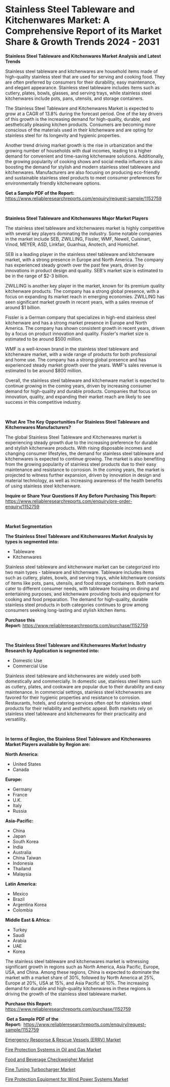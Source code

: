 <p><h1>Stainless Steel Tableware and Kitchenwares Market: A Comprehensive Report of its Market Share & Growth Trends 2024 - 2031</h1></p><p><strong>Stainless Steel Tableware and Kitchenwares Market Analysis and Latest Trends</strong></p>
<p><p>Stainless steel tableware and kitchenwares are household items made of high-quality stainless steel that are used for serving and cooking food. They are often preferred by consumers for their durability, easy maintenance, and elegant appearance. Stainless steel tableware includes items such as cutlery, plates, bowls, glasses, and serving trays, while stainless steel kitchenwares include pots, pans, utensils, and storage containers.</p><p>The Stainless Steel Tableware and Kitchenwares Market is expected to grow at a CAGR of 13.8% during the forecast period. One of the key drivers of this growth is the increasing demand for high-quality, durable, and aesthetically pleasing kitchen products. Consumers are becoming more conscious of the materials used in their kitchenware and are opting for stainless steel for its longevity and hygienic properties.</p><p>Another trend driving market growth is the rise in urbanization and the growing number of households with dual incomes, leading to a higher demand for convenient and time-saving kitchenware solutions. Additionally, the growing popularity of cooking shows and social media influence is also boosting the demand for stylish and modern stainless steel tableware and kitchenwares. Manufacturers are also focusing on producing eco-friendly and sustainable stainless steel products to meet consumer preferences for environmentally friendly kitchenware options.</p></p>
<p><strong>Get a Sample PDF of the Report:&nbsp;</strong> <a href="https://www.reliableresearchreports.com/enquiry/request-sample/1152759">https://www.reliableresearchreports.com/enquiry/request-sample/1152759</a></p>
<p>&nbsp;</p>
<p><strong>Stainless Steel Tableware and Kitchenwares Major Market Players</strong></p>
<p><p>The stainless steel tableware and kitchenwares market is highly competitive with several key players dominating the industry. Some notable companies in the market include SEB, ZWILLING, Fissler, WMF, Newell, Cuisinart, Vinod, MEYER, ASD, Linkfair, Guanhua, Anotech, and Homichef.</p><p>SEB is a leading player in the stainless steel tableware and kitchenware market, with a strong presence in Europe and North America. The company has experienced steady growth over the past few years, driven by innovations in product design and quality. SEB's market size is estimated to be in the range of $2-3 billion.</p><p>ZWILLING is another key player in the market, known for its premium quality kitchenware products. The company has a strong global presence, with a focus on expanding its market reach in emerging economies. ZWILLING has seen significant market growth in recent years, with a sales revenue of around $1 billion.</p><p>Fissler is a German company that specializes in high-end stainless steel kitchenware and has a strong market presence in Europe and North America. The company has shown consistent growth in recent years, driven by a focus on product innovation and quality. Fissler's market size is estimated to be around $500 million.</p><p>WMF is a well-known brand in the stainless steel tableware and kitchenware market, with a wide range of products for both professional and home use. The company has a strong global presence and has experienced steady market growth over the years. WMF's sales revenue is estimated to be around $800 million.</p><p>Overall, the stainless steel tableware and kitchenware market is expected to continue growing in the coming years, driven by increasing consumer demand for high-quality and durable products. Companies that focus on innovation, quality, and expanding their market reach are likely to see success in this competitive industry.</p></p>
<p>&nbsp;</p>
<p><strong>What Are The Key Opportunities For Stainless Steel Tableware and Kitchenwares Manufacturers?</strong></p>
<p><p>The global Stainless Steel Tableware and Kitchenwares market is experiencing steady growth due to the increasing preference for durable and stylish kitchenware products. With rising disposable incomes and changing consumer lifestyles, the demand for stainless steel tableware and kitchenwares is expected to continue growing. The market is also benefiting from the growing popularity of stainless steel products due to their easy maintenance and resistance to corrosion. In the coming years, the market is projected to witness further expansion, driven by innovation in design and material technology, as well as increasing awareness of the health benefits of using stainless steel kitchenware.</p></p>
<p><strong>Inquire or Share Your Questions If Any Before Purchasing This Report:</strong> <a href="https://www.reliableresearchreports.com/enquiry/pre-order-enquiry/1152759">https://www.reliableresearchreports.com/enquiry/pre-order-enquiry/1152759</a></p>
<p>&nbsp;</p>
<p><strong>Market Segmentation</strong></p>
<p><strong>The Stainless Steel Tableware and Kitchenwares Market Analysis by types is segmented into:</strong></p>
<p><ul><li>Tableware</li><li>Kitchenwares</li></ul></p>
<p><p>Stainless steel tableware and kitchenware market can be categorized into two main types - tableware and kitchenware. Tableware includes items such as cutlery, plates, bowls, and serving trays, while kitchenware consists of items like pots, pans, utensils, and food storage containers. Both markets cater to different consumer needs, with tableware focusing on dining and entertaining purposes, and kitchenware providing tools and equipment for cooking and food preparation. The demand for high-quality, durable stainless steel products in both categories continues to grow among consumers seeking long-lasting and stylish kitchen items.</p></p>
<p><strong>Purchase this Report:&nbsp;</strong><a href="https://www.reliableresearchreports.com/purchase/1152759">https://www.reliableresearchreports.com/purchase/1152759</a></p>
<p>&nbsp;</p>
<p><strong>The Stainless Steel Tableware and Kitchenwares Market Industry Research by Application is segmented into:</strong></p>
<p><ul><li>Domestic Use</li><li>Commercial Use</li></ul></p>
<p><p>Stainless steel tableware and kitchenwares are widely used both domestically and commercially. In domestic use, stainless steel items such as cutlery, plates, and cookware are popular due to their durability and easy maintenance. In commercial settings, stainless steel kitchenwares are favored for their hygienic properties and resistance to corrosion. Restaurants, hotels, and catering services often opt for stainless steel products for their reliability and aesthetic appeal. Both markets rely on stainless steel tableware and kitchenwares for their practicality and versatility.</p></p>
<p>&nbsp;</p>
<p><strong>In terms of Region, the Stainless Steel Tableware and Kitchenwares Market Players available by Region are:</strong></p>
<p>
    <p> <strong> North America: </strong>
        <ul>
            <li>United States</li>
            <li>Canada</li>
        </ul>
        </p> 
    <p> <strong> Europe: </strong>
        <ul>
            <li>Germany</li>
            <li>France</li>
            <li>U.K.</li>
            <li>Italy</li>
            <li>Russia</li>
        </ul>
        </p> 
    <p> <strong> Asia-Pacific: </strong>
        <ul>
            <li>China</li>
            <li>Japan</li>
            <li>South Korea</li>
            <li>India</li>
            <li>Australia</li>
            <li>China Taiwan</li>
            <li>Indonesia</li>
            <li>Thailand</li>
            <li>Malaysia</li>
        </ul>
        </p> 
    <p> <strong> Latin America: </strong>
        <ul>
            <li>Mexico</li>
            <li>Brazil</li>
            <li>Argentina Korea</li>
            <li>Colombia</li>
        </ul>
        </p> 
    <p> <strong> Middle East & Africa: </strong>
        <ul>
            <li>Turkey</li>
            <li>Saudi</li>
            <li>Arabia</li>
            <li>UAE</li>
            <li>Korea</li>
        </ul>
    </p>
    </p>
<p><p>The stainless steel tableware and kitchenwares market is witnessing significant growth in regions such as North America, Asia Pacific, Europe, USA, and China. Among these regions, China is expected to dominate the market with a market share of 30%, followed by North America at 25%, Europe at 20%, USA at 15%, and Asia Pacific at 10%. The increasing demand for durable and high-quality kitchenwares in these regions is driving the growth of the stainless steel tableware market.</p></p>
<p><strong>Purchase this Report: </strong><a href="https://www.reliableresearchreports.com/purchase/1152759">https://www.reliableresearchreports.com/purchase/1152759</a></p>
<p>&nbsp;<strong>Get a Sample PDF of the Report:&nbsp;&nbsp;</strong><a href="https://www.reliableresearchreports.com/enquiry/request-sample/1152759">https://www.reliableresearchreports.com/enquiry/request-sample/1152759</a></p>
<p><strong></strong></p>
<p><p><a href="https://medium.com/@faithterry767/analyzing-emergency-response-amp-rescue-vessels-errv-market-global-industry-perspective-and-d44d9f83a621">Emergency Response & Rescue Vessels (ERRV) Market</a></p><p><a href="https://medium.com/@stevengarcia756/fire-protection-systems-in-oil-and-gas-market-the-key-to-successful-business-strategy-forecast-9edebbfc64eb">Fire Protection Systems in Oil and Gas Market</a></p><p><a href="https://medium.com/@stevengarcia756/food-and-beverage-checkweigher-market-competitive-analysis-market-trends-and-forecast-to-2031-c42d43c548e9">Food and Beverage Checkweigher Market</a></p><p><a href="https://medium.com/@stevengarcia756/fine-tuning-turbocharger-market-analysis-and-sze-forecasted-for-period-from-2024-to-2031-13e8a40ed8b2">Fine Tuning Turbocharger Market</a></p><p><a href="https://medium.com/@stevengarcia756/fire-protection-equipment-for-wind-power-systems-market-competitive-analysis-market-trends-and-cc85a88ba74b">Fire Protection Equipment for Wind Power Systems Market</a></p></p>
